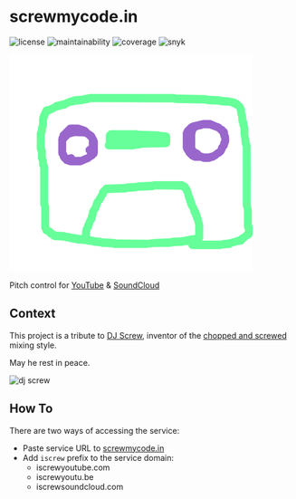 # screwmycode.in

![license](https://img.shields.io/github/license/bamdadsabbagh/screwmycode-in--www)
![maintainability](https://img.shields.io/codeclimate/maintainability/bamdadsabbagh/screwmycode-in--www)
![coverage](https://img.shields.io/codeclimate/coverage/bamdadsabbagh/screwmycode-in--www)
![snyk](https://img.shields.io/snyk/vulnerabilities/github/bamdadsabbagh/screwmycode-in--www)

![KSET](public/icons/SCRW_KSET.svg)

Pitch control for [YouTube](https://www.youtube.com) & [SoundCloud](https://soundcloud.com)

## Context

This project is a tribute to [DJ Screw](https://en.wikipedia.org/wiki/DJ_Screw), inventor of the
[chopped and screwed](https://en.wikipedia.org/wiki/Chopped_and_screwed) mixing style.

May he rest in peace.

![dj screw](https://upload.wikimedia.org/wikipedia/en/7/7d/DJ_Screw.jpeg)

## How To

There are two ways of accessing the service:

- Paste service URL to [screwmycode.in](https://screwmycode.in/)
- Add `iscrew` prefix to the service domain:
  - iscrewyoutube.com
  - iscrewyoutu.be
  - iscrewsoundcloud.com
